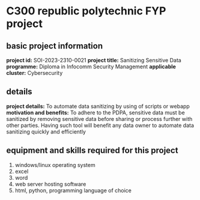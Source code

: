 # C300 republic polytechnic FYP project

## basic project information

**project id:** SOI-2023-2310-0021
**project title:** Sanitizing Sensitive Data
**programme:** Diploma in Infocomm Security Management
**applicable cluster:** Cybersecurity

## details

**project details:** To automate data sanitizing by using of scripts or webapp
**motivation and benefits:** To adhere to the PDPA, sensitive data must be sanitized by removing sensitive data before sharing or process further with other parties. Having such tool will benefit any data owner to automate data sanitizing quickly and efficiently

## equipment and skills required for this project

1. windows/linux operating system
2. excel
3. word
4. web server hosting software
5. html, python, programming language of choice
